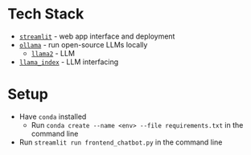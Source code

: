 # Tech Stack
- [`streamlit`](https://streamlit.io/) - web app interface and deployment
- [`ollama`](https://ollama.com/) - run open-source LLMs locally
    - [`llama2`](https://huggingface.co/blog/llama2) - LLM
- [`llama_index`](https://www.llamaindex.ai/) - LLM interfacing

# Setup
- Have `conda` installed
    - Run `conda create --name <env> --file requirements.txt` in the command line
- Run `streamlit run frontend_chatbot.py` in the command line